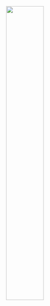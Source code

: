 <img width="45%" src="https://github-readme-stats.vercel.app/api?username=wionzu&theme=react&hide_border=true&show_icons=true">

